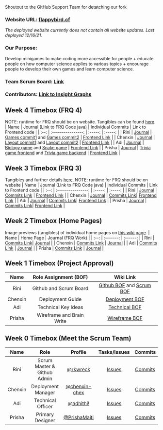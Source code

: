 Shoutout to the GitHub Support Team for detatching our fork

### Website URL: [flappybird.cf](http://flappybird.cf/)

_The deployed website currently does not contain all website updates. Last deployed 12/16/21._

### Our Purpose:
Develop minigames to make coding more accessible for people + educate people on how computer science applies to various topics + encourage people to develop their own games and learn computer science.


### Team Scrum Board: [Link](https://github.com/rkwreck/team_flappy_bird/projects/1)

### Contributors: [Link to Insight Graphs](https://github.com/rkwreck/team_flappy_bird/graphs/contributors)

## Week 4 Timebox (FRQ 4)  
NOTE: runtime for FRQ should be on website.
Tangibles can be found [here](https://github.com/rkwreck/team_flappy_bird/wiki/PBL-Progress-Tangibles:-Making-Games).
| Name | Journal (Link to FRQ Code java) | Individual Commits | Link to Frontend code |
| :--: | :----------------: | :-----: | :-----: |
| Rini | [Journal](https://docs.google.com/document/d/1MGJnbg-C82_RHkVBFWTm0NsNgXVti9ACZfjGJobwdt8/edit?usp=sharing) | [Games commit1](https://github.com/rkwreck/team_flappy_bird/commit/ea0e9a182d26dbe31fb424c91ebf3a39b890de9d) and [Games commit2](https://github.com/rkwreck/team_flappy_bird/commit/25aa85c5966e0ba91a35cffb290d3e4458732fd6) | [Frontend Link](https://github.com/rkwreck/team_flappy_bird/blob/master/src/main/resources/templates/greetRini.html) |
| Chenxin | [Journal](https://docs.google.com/document/d/1Yva-kQ3c_p_qO1O4K9rHbdkfy4ubx91boqDq0Vm5avo/edit?usp=sharing) | [Layout commit1](https://github.com/rkwreck/team_flappy_bird/commit/48c7c15f896a5b56e1446c516e6c10c9d0feeb4b) and [Layout commit2](https://github.com/rkwreck/team_flappy_bird/commit/2dd7d17db5782600b12a0b6dc3d839a275aab7d9) | [Frontend Link](https://github.com/rkwreck/team_flappy_bird/blob/master/src/main/resources/templates/greetChenxin.html) |
| Adi | [Journal](https://padlet.com/adhithinmurthy07/qpjul2mieejnr1d6) | [Biology game](https://github.com/rkwreck/team_flappy_bird/commit/14216c9f07b51177d45e90834c9b68a0c67525f2) and [Snake game](https://github.com/rkwreck/team_flappy_bird/commit/53b5ce0bd2abaaae0abbc06637652e445e2628ee) | [Frontend Link](https://github.com/rkwreck/team_flappy_bird/blob/master/src/main/resources/templates/greetAdi.html) |
| Prisha | [Journal](https://docs.google.com/document/d/1UMpUJh6ypdTm1OwjPtjGThXWPG4ovmtr2x3-fMQVwFc/edit?usp=sharing) | [Trivia game frontend](https://github.com/rkwreck/team_flappy_bird/commit/cb0f0c525223569d521c9a47cd426a3c09d76930) and [Trivia game backend](https://github.com/rkwreck/team_flappy_bird/commit/682f5a0e91710bbd0f1b6d2d1440f07c1cf0eed6) | [Frontend Link](https://github.com/rkwreck/team_flappy_bird/blob/master/src/main/resources/templates/greetPrisha.html) |

## Week 3 Timebox (FRQ 3)  
Tangibles and further details [here](https://github.com/rkwreck/team_flappy_bird/issues/21).
NOTE: runtime for FRQ should be on website
| Name | Journal (Link to FRQ Code java) | Individual Commits | Link to Frontend code |
| :--: | :----------------: | :-----: | :-----: |
| Rini | [Journal](https://docs.google.com/document/d/1MGJnbg-C82_RHkVBFWTm0NsNgXVti9ACZfjGJobwdt8/edit?usp=sharing) | [Commits Link](https://github.com/rkwreck/team_flappy_bird/commit/671e08068af0f10fba1886f061c83368d8b863e1) | [Frontend Link](https://github.com/rkwreck/team_flappy_bird/blob/master/src/main/resources/templates/draw.html) |
| Chenxin | [Journal](https://docs.google.com/document/d/1Yva-kQ3c_p_qO1O4K9rHbdkfy4ubx91boqDq0Vm5avo/edit?usp=sharing) | [Commits Link](https://github.com/rkwreck/team_flappy_bird/commit/9bdd746a83d99b652746934756586259b6bde340)| [Frontend Link](https://github.com/rkwreck/team_flappy_bird/blob/master/src/main/resources/templates/draw.html) |
| Adi | [Journal](https://padlet.com/adhithinmurthy07/qpjul2mieejnr1d6) | [Commits Link](https://github.com/rkwreck/team_flappy_bird/commit/5f527d28c11821a5754c55eb15eba29d8ff6a136)| [Frontend Link](https://github.com/rkwreck/team_flappy_bird/blob/master/src/main/resources/templates/draw.html) |
| Prisha | [Journal](https://docs.google.com/document/d/1UMpUJh6ypdTm1OwjPtjGThXWPG4ovmtr2x3-fMQVwFc/edit?usp=sharing) | [Commits Link](https://github.com/rkwreck/team_flappy_bird/commit/cbc39ace4b7a48cd7037df75f9f620a473fb5c63)| [Frontend Link](https://github.com/rkwreck/team_flappy_bird/blob/master/src/main/resources/templates/draw.html) |

## Week 2 Timebox (Home Pages) 
Image previews (tangibles) of individual home pages on [this wiki page](https://github.com/rkwreck/team_flappy_bird/wiki/Individual-Home-Pages-Preview-(Tangibles)).
| Name | Home Page |  Journal (FRQ Work) |
| :--: | :-------: | :------: |
| Rini | [Commits Link](https://github.com/rkwreck/team_flappy_bird/commit/1684feed6073eb081d28b10e4949d499bbc2c267)| [Journal](https://docs.google.com/document/d/1MGJnbg-C82_RHkVBFWTm0NsNgXVti9ACZfjGJobwdt8/edit?usp=sharing) |
| Chenxin | [Commits Link](https://github.com/rkwreck/team_flappy_bird/blob/master/src/main/resources/templates/greetChenxin.html) | [Journal](https://docs.google.com/document/d/1Yva-kQ3c_p_qO1O4K9rHbdkfy4ubx91boqDq0Vm5avo/edit?usp=sharing) |
| Adi | [Commits Link](https://github.com/rkwreck/team_flappy_bird/blob/master/src/main/resources/templates/greetAdi.html) | [Journal](https://padlet.com/adhithinmurthy07/qpjul2mieejnr1d6) |
| Prisha | [Commits Link](https://github.com/rkwreck/team_flappy_bird/blob/master/src/main/resources/templates/greetPrisha.html) | [Journal](https://docs.google.com/document/d/1UMpUJh6ypdTm1OwjPtjGThXWPG4ovmtr2x3-fMQVwFc/edit?usp=sharing) |

## Week 1 Timebox (Project Approval)

| Name | Role Assignment (BOF) | Wiki Link | 
| :--: | :-------------: | :-------: |
| Rini | Github and Scrum Board | [Github BOF](https://github.com/rkwreck/team_flappy_bird/wiki/BOF-Github-Policy-Document-(Tech-Talk-0.3)) and [Scrum BOF](https://github.com/rkwreck/team_flappy_bird/wiki/BOF-Scrum-Masters-(Tech-Talk-0.2)) |
| Chenxin | Deployment Guide | [Deployment BOF](https://github.com/rkwreck/team_flappy_bird/wiki/Deployment-Guide-(Tech-Talk-0.4)) |
| Adi | Technical Key Ideas | [Technical BOF](https://github.com/rkwreck/team_flappy_bird/wiki/Wireframes#technical-key-ideas) |
| Prisha | Wireframe and Brain Write | [Wireframe BOF](https://github.com/rkwreck/team_flappy_bird/wiki/Wireframes) |

## Week 0 Timebox (Meet the Scrum Team) 


| Name | Role | Profile | Tasks/Issues | Commits | Journal | 
| :--: | :--: | :-----: | :----------: | :-----: | :-----: | 
| Rini | Scrum Master & Github Admin | [@rkwreck](https://github.com/rkwreck) | [Issues](https://github.com/rkwreck/team_flappy_bird/issues/assigned/rkwreck) | [Commits](https://github.com/rkwreck/team_flappy_bird/commits?author=rkwreck) | [Journal](https://docs.google.com/document/d/1MGJnbg-C82_RHkVBFWTm0NsNgXVti9ACZfjGJobwdt8/edit?usp=sharing)| 
| Chenxin | Deployment Manager | [@chenxin-chex](https://github.com/chenxin-chex) | [Issues](https://github.com/rkwreck/team_flappy_bird/issues/assigned/chenxin-chex) | [Commits](https://github.com/rkwreck/team_flappy_bird/commits?author=chenxin-chex) | [Journal](https://docs.google.com/document/d/1Yva-kQ3c_p_qO1O4K9rHbdkfy4ubx91boqDq0Vm5avo/edit?usp=sharing) | 
| Adi | Technical Officer | [@adhithi!](https://github.com/adhithin) | [Issues](https://github.com/rkwreck/team_flappy_bird/issues/assigned/adhithin) | [Commits](https://github.com/rkwreck/team_flappy_bird/commits?author=adhithin) | [Journal](https://padlet.com/adhithinmurthy07/qpjul2mieejnr1d6) |
| Prisha | Primary Designer | [@PrishaMaiti](https://github.com/PrishaMaiti) | [Issues](https://github.com/rkwreck/team_flappy_bird/issues/assigned/PrishaMaiti)| [Commits](https://github.com/rkwreck/team_flappy_bird/commits?author=PrishaMaiti) | [Journal](https://docs.google.com/document/d/1UMpUJh6ypdTm1OwjPtjGThXWPG4ovmtr2x3-fMQVwFc/edit?usp=sharing) |  
   
